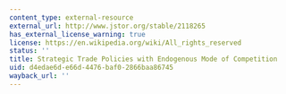 ```yaml
---
content_type: external-resource
external_url: http://www.jstor.org/stable/2118265
has_external_license_warning: true
license: https://en.wikipedia.org/wiki/All_rights_reserved
status: ''
title: Strategic Trade Policies with Endogenous Mode of Competition
uid: d4edae6d-e66d-4476-baf0-2866baa86745
wayback_url: ''
---
```

